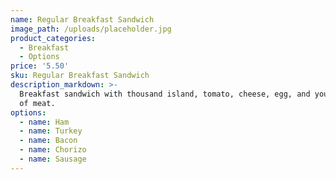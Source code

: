 ```yaml
---
name: Regular Breakfast Sandwich
image_path: /uploads/placeholder.jpg
product_categories:
  - Breakfast
  - Options
price: '5.50'
sku: Regular Breakfast Sandwich
description_markdown: >-
  Breakfast sandwich with thousand island, tomato, cheese, egg, and your choice
  of meat.
options:
  - name: Ham
  - name: Turkey
  - name: Bacon
  - name: Chorizo
  - name: Sausage
---
```


